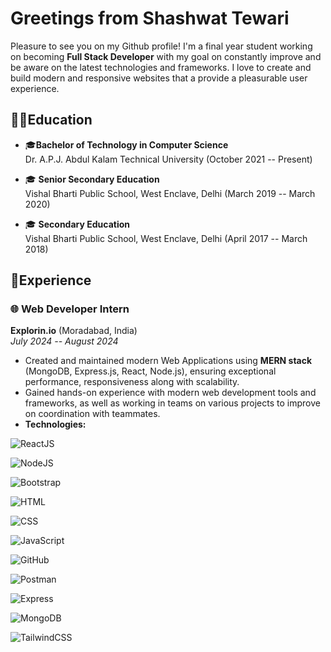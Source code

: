 
# Greetings from Shashwat Tewari

Pleasure to see you on my Github profile! I'm a final year student working on becoming **Full Stack Developer** with my goal on constantly improve and be aware on the latest technologies and frameworks. I love to create and build modern and responsive websites that a provide a pleasurable user experience.


## 🧑‍🎓Education

- 🎓**Bachelor of Technology in Computer Science**  
    Dr. A.P.J. Abdul Kalam Technical University (October 2021 -- Present)

- 🎓 **Senior Secondary Education**  
  Vishal Bharti Public School, West Enclave, Delhi (March 2019 -- March 2020)

- 🎓 **Secondary Education**  
  Vishal Bharti Public School, West Enclave, Delhi (April 2017 -- March 2018)
## 💼Experience

### 🌐 Web Developer Intern
**Explorin.io** (Moradabad, India)  
*July 2024 -- August 2024*

- Created and maintained modern Web Applications using **MERN stack** (MongoDB, Express.js, React, Node.js), ensuring exceptional performance, responsiveness along with scalability.
- Gained hands-on experience with modern web development tools and frameworks, as well as working in teams on various projects to improve on coordination with teammates.
- **Technologies:** 

![ReactJS](https://img.shields.io/badge/-ReactJS-61DAFB?logo=react&logoColor=white&style=for-the-badge) 

![NodeJS](https://img.shields.io/badge/-Node.js-339933?logo=node.js&logoColor=white&style=for-the-badge)

![Bootstrap](https://img.shields.io/badge/-Bootstrap-7952B3?logo=bootstrap&logoColor=white&style=for-the-badge) 

![HTML](https://img.shields.io/badge/-HTML5-E34F26?logo=html5&logoColor=white&style=for-the-badge) 

![CSS](https://img.shields.io/badge/-CSS3-1572B6?logo=css3&logoColor=white&style=for-the-badge) 

![JavaScript](https://img.shields.io/badge/-JavaScript-F7DF1E?logo=javascript&logoColor=black&style=for-the-badge) 

![GitHub](https://img.shields.io/badge/-GitHub-181717?logo=github&logoColor=white&style=for-the-badge) 

![Postman](https://img.shields.io/badge/-Postman-FF6C37?logo=postman&logoColor=white&style=for-the-badge) 

![Express](https://img.shields.io/badge/-Express-000000?logo=express&logoColor=white&style=for-the-badge) 

![MongoDB](https://img.shields.io/badge/-MongoDB-47A248?logo=mongodb&logoColor=white&style=for-the-badge) 

![TailwindCSS](https://img.shields.io/badge/-TailwindCSS-38B2AC?logo=tailwindcss&logoColor=white&style=for-the-badge)
